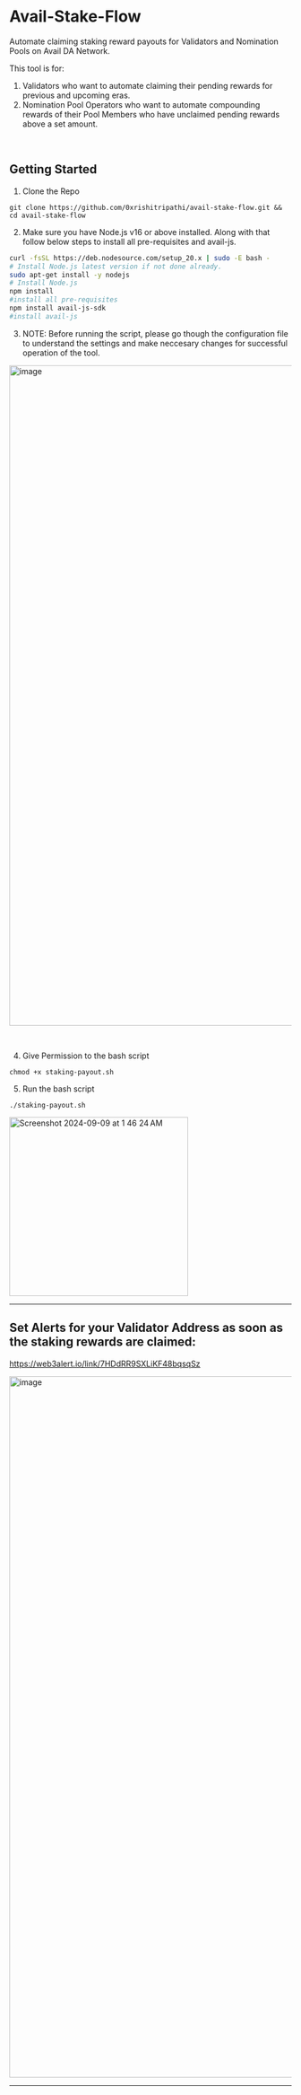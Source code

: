 # Avail-Stake-Flow 
Automate claiming staking reward payouts for Validators and Nomination Pools on Avail DA Network.

This tool is for:
1. Validators who want to automate claiming their pending rewards for previous and upcoming eras.
2. Nomination Pool Operators who want to automate compounding rewards of their Pool Members who have unclaimed pending rewards above a set amount. 

&nbsp;
&nbsp;
&nbsp;
&nbsp;
## Getting Started

1. Clone the Repo
```
git clone https://github.com/0xrishitripathi/avail-stake-flow.git && cd avail-stake-flow
```

2. Make sure you have Node.js v16 or above installed. Along with that follow below steps to install all pre-requisites and avail-js.
```bash
curl -fsSL https://deb.nodesource.com/setup_20.x | sudo -E bash -
# Install Node.js latest version if not done already.
sudo apt-get install -y nodejs
# Install Node.js
npm install
#install all pre-requisites
npm install avail-js-sdk
#install avail-js
```
3. NOTE: Before running the script, please go though the configuration file to understand the settings and make neccesary changes for successful operation of the tool.

<img width="1177" alt="image" src="https://github.com/user-attachments/assets/b519f5c7-f72b-488f-8cb0-3a4f8234a07b">

&nbsp;

4. Give Permission to the bash script
```
chmod +x staking-payout.sh
```

5. Run the bash script
```
./staking-payout.sh
```
<img width="319" alt="Screenshot 2024-09-09 at 1 46 24 AM" src="https://github.com/user-attachments/assets/68d2fe98-e634-4db9-9fd8-2d15bae6d2a5">



--------------------------------------------------------------------------------------------------------------------------------------

## Set Alerts for your Validator Address as soon as the staking rewards are claimed:

https://web3alert.io/link/7HDdRR9SXLiKF48bqsqSz

<img width="1250" alt="image" src="https://github.com/user-attachments/assets/499db008-e394-495b-8aad-de54e0a8a8fa">




--------------------------------------------------------------------------------------------------------------------------------------
